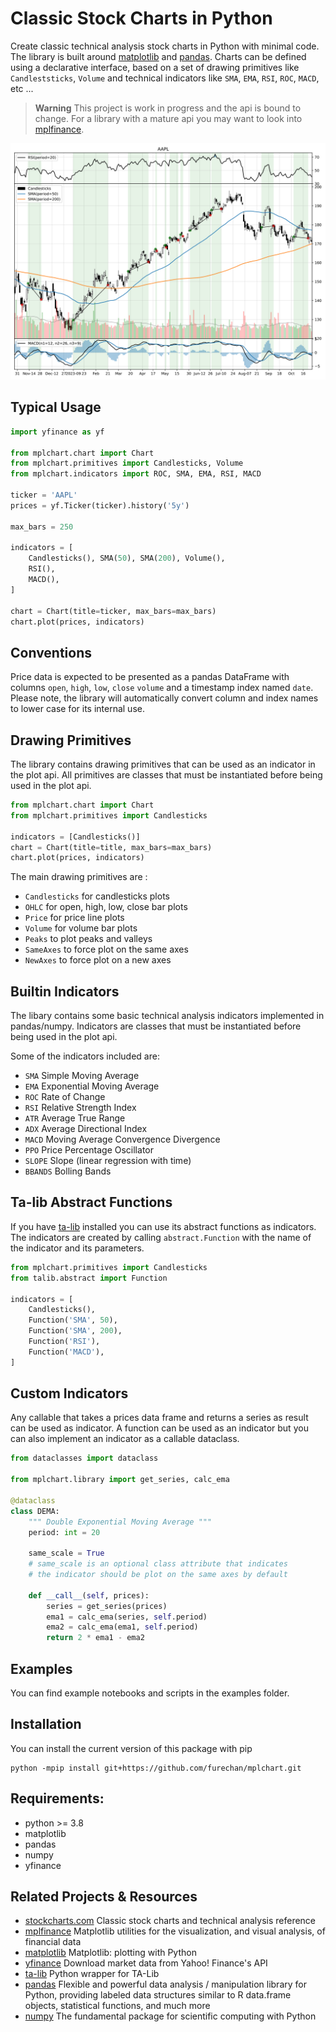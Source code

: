 # Classic Stock Charts in Python


Create classic technical analysis stock charts in Python with minimal code.
The library is built around [matplotlib](https://github.com/matplotlib/matplotlib)
and [pandas](https://github.com/pandas-dev/pandas). 
Charts can be defined using a declarative interface,
based on a set of drawing primitives like `Candleststicks`, `Volume`
and technical indicators like `SMA`, `EMA`, `RSI`, `ROC`, `MACD`, etc ...


> **Warning**
> This project is work in progress and the api is bound to change.
> For a library with a mature api you may want to look into
> [mplfinance](https://pypi.org/project/mplfinance/).


![Showcase Chart](/output/showcase.svg "Showcase")


## Typical Usage

```python
import yfinance as yf

from mplchart.chart import Chart
from mplchart.primitives import Candlesticks, Volume
from mplchart.indicators import ROC, SMA, EMA, RSI, MACD

ticker = 'AAPL'
prices = yf.Ticker(ticker).history('5y')

max_bars = 250

indicators = [
    Candlesticks(), SMA(50), SMA(200), Volume(),
    RSI(),
    MACD(),
]

chart = Chart(title=ticker, max_bars=max_bars)
chart.plot(prices, indicators)
```


## Conventions

Price data is expected to be presented as a pandas DataFrame
with columns `open`, `high`, `low`, `close` `volume`
and a timestamp index named `date`.
Please note, the library will automatically convert column
and index names to lower case for its internal use.


## Drawing Primitives

The library contains drawing primitives that can be used as an indicator in the plot api.
All primitives are classes that must be instantiated before being used in the plot api.

```python
from mplchart.chart import Chart
from mplchart.primitives import Candlesticks

indicators = [Candlesticks()]
chart = Chart(title=title, max_bars=max_bars)
chart.plot(prices, indicators)
```

The main drawing primitives are :
- `Candlesticks` for candlesticks plots
- `OHLC` for open, high, low, close bar plots
- `Price` for price line plots
- `Volume` for volume bar plots
- `Peaks` to plot peaks and valleys
- `SameAxes` to force plot on the same axes
- `NewAxes` to force plot on a new axes


## Builtin Indicators

The libary contains some basic technical analysis indicators implemented in pandas/numpy.
Indicators are classes that must be instantiated before being used in the plot api.

Some of the indicators included are:

- `SMA` Simple Moving Average
- `EMA` Exponential Moving Average
- `ROC` Rate of Change
- `RSI` Relative Strength Index
- `ATR` Average True Range
- `ADX` Average Directional Index
- `MACD` Moving Average Convergence Divergence
- `PPO` Price Percentage Oscillator 
- `SLOPE` Slope (linear regression with time)
- `BBANDS` Bolling Bands


## Ta-lib Abstract Functions

If you have [ta-lib](https://github.com/mrjbq7/ta-lib) installed you can use its abstract functions as indicators.
The indicators are created by calling `abstract.Function` with the name of the indicator and its parameters.

```python
from mplchart.primitives import Candlesticks
from talib.abstract import Function

indicators = [
    Candlesticks(),
    Function('SMA', 50),
    Function('SMA', 200),
    Function('RSI'),
    Function('MACD'),
]
```


## Custom Indicators

Any callable that takes a prices data frame and returns a series as result can be used as indicator.
A function can be used as an indicator but you can also implement an indicator as a callable dataclass.

```python
from dataclasses import dataclass

from mplchart.library import get_series, calc_ema

@dataclass
class DEMA:
    """ Double Exponential Moving Average """
    period: int = 20

    same_scale = True
    # same_scale is an optional class attribute that indicates
    # the indicator should be plot on the same axes by default

    def __call__(self, prices):
        series = get_series(prices)
        ema1 = calc_ema(series, self.period)
        ema2 = calc_ema(ema1, self.period)
        return 2 * ema1 - ema2

```

## Examples

You can find example notebooks and scripts in the examples folder. 

## Installation

You can install the current version of this package with pip

```console
python -mpip install git+https://github.com/furechan/mplchart.git
```

## Requirements:

- python >= 3.8
- matplotlib
- pandas
- numpy
- yfinance


## Related Projects & Resources
- [stockcharts.com](https://stockcharts.com/) Classic stock charts and technical analysis reference
- [mplfinance](https://pypi.org/project/mplfinance/) Matplotlib utilities for the visualization,
and visual analysis, of financial data
- [matplotlib](https://github.com/matplotlib/matplotlib) Matplotlib: plotting with Python
- [yfinance](https://github.com/ranaroussi/yfinance) Download market data from Yahoo! Finance's API
- [ta-lib](https://github.com/mrjbq7/ta-lib) Python wrapper for TA-Lib
- [pandas](https://github.com/pandas-dev/pandas) Flexible and powerful data analysis / manipulation library
for Python, providing labeled data structures similar to R data.frame objects,
statistical functions, and much more
- [numpy](https://github.com/numpy/numpy) The fundamental package for scientific computing with Python
